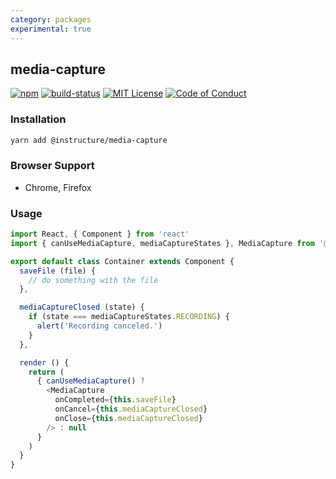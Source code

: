 ```yaml
---
category: packages
experimental: true
---
```


## media-capture

[![npm][npm]][npm-url]
[![build-status][build-status]][build-status-url]
[![MIT License][license-badge]][LICENSE]
[![Code of Conduct][coc-badge]][coc]


### Installation

```sh
yarn add @instructure/media-capture
```

[npm]: https://img.shields.io/npm/v/@instructure/media-capture.svg
[npm-url]: https://npmjs.com/package/@instructure/media-capture

[build-status]: https://travis-ci.org/instructure/instructure-ui.svg?branch=master
[build-status-url]: https://travis-ci.org/instructure/instructure-ui "Travis CI"

[license-badge]: https://img.shields.io/npm/l/instructure-ui.svg?style=flat-square
[license]: https://github.com/instructure/instructure-ui/blob/master/LICENSE

[coc-badge]: https://img.shields.io/badge/code%20of-conduct-ff69b4.svg?style=flat-square
[coc]: https://github.com/instructure/instructure-ui/blob/master/CODE_OF_CONDUCT.md


### Browser Support

- Chrome, Firefox

### Usage

```javascript
import React, { Component } from 'react'
import { canUseMediaCapture, mediaCaptureStates }, MediaCapture from '@instructure/media-capture'

export default class Container extends Component {
  saveFile (file) {
    // do something with the file
  },

  mediaCaptureClosed (state) {
    if (state === mediaCaptureStates.RECORDING) {
      alert('Recording canceled.')
    }
  },

  render () {
    return (
      { canUseMediaCapture() ?
        <MediaCapture
          onCompleted={this.saveFile}
          onCancel={this.mediaCaptureClosed}
          onClose={this.mediaCaptureClosed}
        /> : null
      }
    )
  }
}

```

